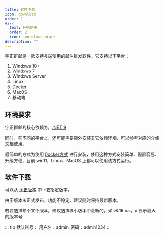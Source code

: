 ```yaml
---
title: 软件下载
icon: download
order: 1
dir:
  text: 开始使用
  order: 2
  icon: hourglass-start
description: ""
---
```


宇正群邮是一款支持多端使用的邮件群发软件，它支持以下平台：

1. Windows 10+
2. Windows 7
3. Windows Server
4. Linux
5. Docker
6. MacOS
7. 移动端

## 环境要求

宇正群邮的核心依赖为，[.NET 9](https://dotnet.microsoft.com/en-us/download/dotnet/9.0)

同时，在不同的平台上，还可能需要额外安装其它依赖环境，可以参考对应的介绍文档使用。

最简单的方式为使用 [Docker方式](https://mail.uzoncloud.com/guide/installation/docker) 进行安装，使用这种方式安装简单、配置容易、升级方便。目前 win11、Linux、MacOS 上都可以使用该方式运行。

## 软件下载

可以从 [历史版本](/versions) 中下载指定版本。

由于版本未正式发布，功能不稳定，建议随时保持最新版本。

若要选择某个某个版本，建议选择该小版本中最新的，如 v0.15.x.x，x 表示最大的版本号


::: tip
默认账号：
用户名：admin, 密码：admin1234
:::